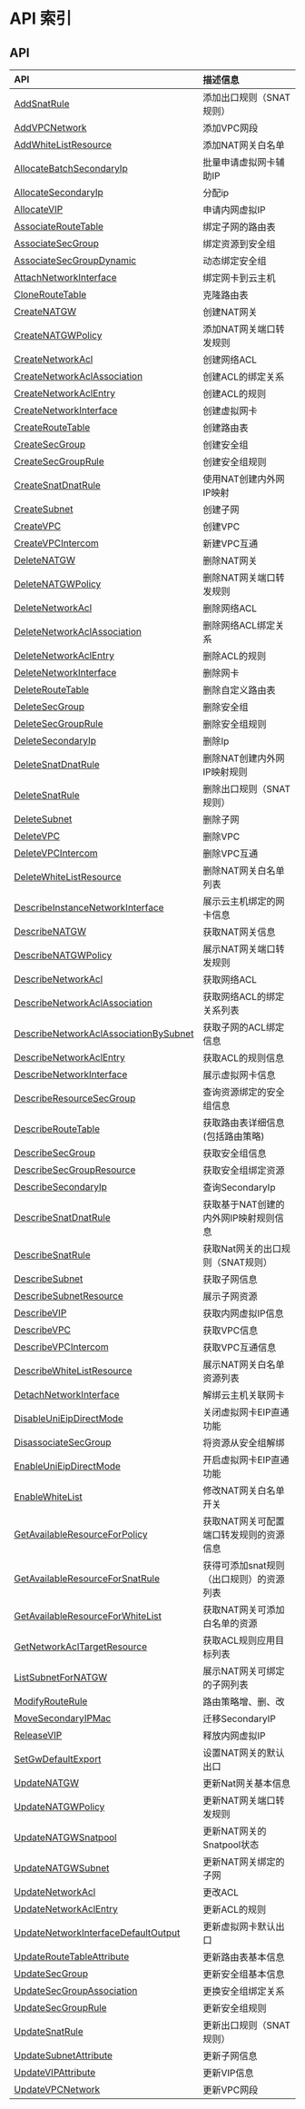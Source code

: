 # API 索引

## API

| API | 描述信息 |
|:---|:---|
|[AddSnatRule](api/vpc-api/add_snat_rule)|添加出口规则（SNAT规则）|
|[AddVPCNetwork](api/vpc-api/add_vpc_network)|添加VPC网段|
|[AddWhiteListResource](api/vpc-api/add_white_list_resource)|添加NAT网关白名单|
|[AllocateBatchSecondaryIp](api/vpc-api/allocate_batch_secondary_ip)|批量申请虚拟网卡辅助IP|
|[AllocateSecondaryIp](api/vpc-api/allocate_secondary_ip)|分配ip|
|[AllocateVIP](api/vpc-api/allocate_vip)|申请内网虚拟IP|
|[AssociateRouteTable](api/vpc-api/associate_route_table)|绑定子网的路由表|
|[AssociateSecGroup](api/vpc-api/associate_sec_group)|绑定资源到安全组|
|[AssociateSecGroupDynamic](api/vpc-api/associate_sec_group_dynamic)|动态绑定安全组|
|[AttachNetworkInterface](api/vpc-api/attach_network_interface)|绑定网卡到云主机|
|[CloneRouteTable](api/vpc-api/clone_route_table)|克隆路由表|
|[CreateNATGW](api/vpc-api/create_natgw)|创建NAT网关|
|[CreateNATGWPolicy](api/vpc-api/create_natgw_policy)|添加NAT网关端口转发规则|
|[CreateNetworkAcl](api/vpc-api/create_network_acl)|创建网络ACL|
|[CreateNetworkAclAssociation](api/vpc-api/create_network_acl_association)|创建ACL的绑定关系|
|[CreateNetworkAclEntry](api/vpc-api/create_network_acl_entry)|创建ACL的规则|
|[CreateNetworkInterface](api/vpc-api/create_network_interface)|创建虚拟网卡|
|[CreateRouteTable](api/vpc-api/create_route_table)|创建路由表|
|[CreateSecGroup](api/vpc-api/create_sec_group)|创建安全组|
|[CreateSecGroupRule](api/vpc-api/create_sec_group_rule)|创建安全组规则|
|[CreateSnatDnatRule](api/vpc-api/create_snat_dnat_rule)|使用NAT创建内外网IP映射|
|[CreateSubnet](api/vpc-api/create_subnet)|创建子网|
|[CreateVPC](api/vpc-api/create_vpc)|创建VPC|
|[CreateVPCIntercom](api/vpc-api/create_vpc_intercom)|新建VPC互通|
|[DeleteNATGW](api/vpc-api/delete_natgw)|删除NAT网关|
|[DeleteNATGWPolicy](api/vpc-api/delete_natgw_policy)|删除NAT网关端口转发规则|
|[DeleteNetworkAcl](api/vpc-api/delete_network_acl)|删除网络ACL|
|[DeleteNetworkAclAssociation](api/vpc-api/delete_network_acl_association)|删除网络ACL绑定关系|
|[DeleteNetworkAclEntry](api/vpc-api/delete_network_acl_entry)|删除ACL的规则|
|[DeleteNetworkInterface](api/vpc-api/delete_network_interface)|删除网卡|
|[DeleteRouteTable](api/vpc-api/delete_route_table)|删除自定义路由表|
|[DeleteSecGroup](api/vpc-api/delete_sec_group)|删除安全组|
|[DeleteSecGroupRule](api/vpc-api/delete_sec_group_rule)|删除安全组规则|
|[DeleteSecondaryIp](api/vpc-api/delete_secondary_ip)|删除Ip|
|[DeleteSnatDnatRule](api/vpc-api/delete_snat_dnat_rule)|删除NAT创建内外网IP映射规则|
|[DeleteSnatRule](api/vpc-api/delete_snat_rule)|删除出口规则（SNAT规则）|
|[DeleteSubnet](api/vpc-api/delete_subnet)|删除子网|
|[DeleteVPC](api/vpc-api/delete_vpc)|删除VPC|
|[DeleteVPCIntercom](api/vpc-api/delete_vpc_intercom)|删除VPC互通|
|[DeleteWhiteListResource](api/vpc-api/delete_white_list_resource)|删除NAT网关白名单列表|
|[DescribeInstanceNetworkInterface](api/vpc-api/describe_instance_network_interface)|展示云主机绑定的网卡信息|
|[DescribeNATGW](api/vpc-api/describe_natgw)|获取NAT网关信息|
|[DescribeNATGWPolicy](api/vpc-api/describe_natgw_policy)|展示NAT网关端口转发规则|
|[DescribeNetworkAcl](api/vpc-api/describe_network_acl)|获取网络ACL|
|[DescribeNetworkAclAssociation](api/vpc-api/describe_network_acl_association)|获取网络ACL的绑定关系列表|
|[DescribeNetworkAclAssociationBySubnet](api/vpc-api/describe_network_acl_association_by_subnet)|获取子网的ACL绑定信息|
|[DescribeNetworkAclEntry](api/vpc-api/describe_network_acl_entry)|获取ACL的规则信息|
|[DescribeNetworkInterface](api/vpc-api/describe_network_interface)|展示虚拟网卡信息|
|[DescribeResourceSecGroup](api/vpc-api/describe_resource_sec_group)|查询资源绑定的安全组信息|
|[DescribeRouteTable](api/vpc-api/describe_route_table)|获取路由表详细信息(包括路由策略)|
|[DescribeSecGroup](api/vpc-api/describe_sec_group)|获取安全组信息|
|[DescribeSecGroupResource](api/vpc-api/describe_sec_group_resource)|获取安全组绑定资源|
|[DescribeSecondaryIp](api/vpc-api/describe_secondary_ip)|查询SecondaryIp|
|[DescribeSnatDnatRule](api/vpc-api/describe_snat_dnat_rule)|获取基于NAT创建的内外网IP映射规则信息|
|[DescribeSnatRule](api/vpc-api/describe_snat_rule)|获取Nat网关的出口规则（SNAT规则）|
|[DescribeSubnet](api/vpc-api/describe_subnet)|获取子网信息|
|[DescribeSubnetResource](api/vpc-api/describe_subnet_resource)|展示子网资源|
|[DescribeVIP](api/vpc-api/describe_vip)|获取内网虚拟IP信息|
|[DescribeVPC](api/vpc-api/describe_vpc)|获取VPC信息|
|[DescribeVPCIntercom](api/vpc-api/describe_vpc_intercom)|获取VPC互通信息|
|[DescribeWhiteListResource](api/vpc-api/describe_white_list_resource)|展示NAT网关白名单资源列表|
|[DetachNetworkInterface](api/vpc-api/detach_network_interface)|解绑云主机关联网卡|
|[DisableUniEipDirectMode](api/vpc-api/disable_uni_eip_direct_mode)|关闭虚拟网卡EIP直通功能|
|[DisassociateSecGroup](api/vpc-api/disassociate_sec_group)|将资源从安全组解绑|
|[EnableUniEipDirectMode](api/vpc-api/enable_uni_eip_direct_mode)|开启虚拟网卡EIP直通功能|
|[EnableWhiteList](api/vpc-api/enable_white_list)|修改NAT网关白名单开关|
|[GetAvailableResourceForPolicy](api/vpc-api/get_available_resource_for_policy)|获取NAT网关可配置端口转发规则的资源信息|
|[GetAvailableResourceForSnatRule](api/vpc-api/get_available_resource_for_snat_rule)|获得可添加snat规则（出口规则）的资源列表|
|[GetAvailableResourceForWhiteList](api/vpc-api/get_available_resource_for_white_list)|获取NAT网关可添加白名单的资源|
|[GetNetworkAclTargetResource](api/vpc-api/get_network_acl_target_resource)|获取ACL规则应用目标列表|
|[ListSubnetForNATGW](api/vpc-api/list_subnet_for_natgw)|展示NAT网关可绑定的子网列表|
|[ModifyRouteRule](api/vpc-api/modify_route_rule)|路由策略增、删、改|
|[MoveSecondaryIPMac](api/vpc-api/move_secondary_ip_mac)|迁移SecondaryIP|
|[ReleaseVIP](api/vpc-api/release_vip)|释放内网虚拟IP|
|[SetGwDefaultExport](api/vpc-api/set_gw_default_export)|设置NAT网关的默认出口|
|[UpdateNATGW](api/vpc-api/update_natgw)|更新Nat网关基本信息|
|[UpdateNATGWPolicy](api/vpc-api/update_natgw_policy)|更新NAT网关端口转发规则|
|[UpdateNATGWSnatpool](api/vpc-api/update_natgw_snatpool)|更新NAT网关的Snatpool状态|
|[UpdateNATGWSubnet](api/vpc-api/update_natgw_subnet)|更新NAT网关绑定的子网|
|[UpdateNetworkAcl](api/vpc-api/update_network_acl)|更改ACL|
|[UpdateNetworkAclEntry](api/vpc-api/update_network_acl_entry)|更新ACL的规则|
|[UpdateNetworkInterfaceDefaultOutput](api/vpc-api/update_network_interface_default_output)|更新虚拟网卡默认出口|
|[UpdateRouteTableAttribute](api/vpc-api/update_route_table_attribute)|更新路由表基本信息|
|[UpdateSecGroup](api/vpc-api/update_sec_group)|更新安全组基本信息|
|[UpdateSecGroupAssociation](api/vpc-api/update_sec_group_association)|更换安全组绑定关系|
|[UpdateSecGroupRule](api/vpc-api/update_sec_group_rule)|更新安全组规则|
|[UpdateSnatRule](api/vpc-api/update_snat_rule)|更新出口规则（SNAT规则）|
|[UpdateSubnetAttribute](api/vpc-api/update_subnet_attribute)|更新子网信息|
|[UpdateVIPAttribute](api/vpc-api/update_vip_attribute)|更新VIP信息|
|[UpdateVPCNetwork](api/vpc-api/update_vpc_network)|更新VPC网段|
